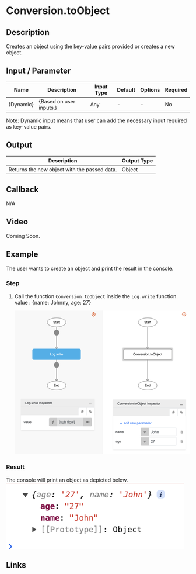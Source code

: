 # Conversion.toObject

## Description

Creates an object using the key-value pairs provided or creates a new object.

## Input / Parameter

| Name | Description | Input Type | Default | Options | Required |
| ------ | ------ | ------ | ------ | ------ | ------ |
| {Dynamic} | {Based on user inputs.} | Any | - | - | No |

Note: Dynamic input means that user can add the necessary input required as key-value pairs.

## Output   

| Description | Output Type |
| ------ | ------ |
| Returns the new object with the passed data. | Object |

## Callback

N/A

## Video

Coming Soon.

## Example

The user wants to create an object and print the result in the console.
</br>

### Step

1. Call the function `Conversion.toObject` inside the `Log.write` function.
    </br>
    value : {name: Johnny, age: 27}

    ![](./toObject-step-1.png)

### Result

The console will print an object as depicted below.
</br>
![](./toObject-step-2.png)

## Links